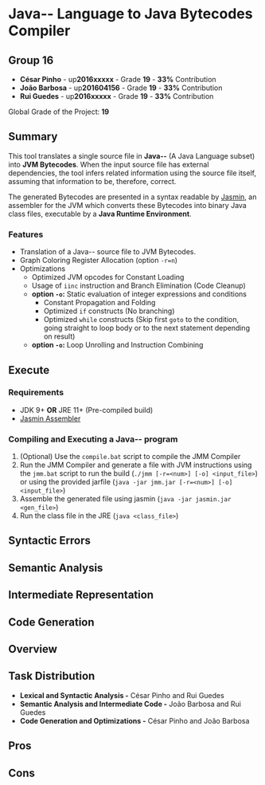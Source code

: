 # Java-- Language to Java Bytecodes Compiler

## Group 16

- **César Pinho** - up**2016xxxxx** - Grade **19** - **33%** Contribution
- **João Barbosa** - up**201604156** - Grade **19** - **33%** Contribution
- **Rui Guedes** - up**2016xxxxx** - Grade **19** - **33%** Contribution

Global Grade of the Project: **19**

## Summary

This tool translates a single source file in **Java--** (A Java Language subset) into **JVM
Bytecodes**. When the input source file has external dependencies, the tool infers related
information using the source file itself, assuming that information to be, therefore, correct.

The generated Bytecodes are presented in a syntax readable by 
[Jasmin](http://jasmin.sourceforge.net/), an assembler for the JVM which converts these
Bytecodes into binary Java class files, executable by a **Java Runtime Environment**.

### Features

* Translation of a Java-- source file to JVM Bytecodes.
* Graph Coloring Register Allocation (option `-r=n`)
* Optimizations
    * Optimized JVM opcodes for Constant Loading
    * Usage of `iinc` instruction and Branch Elimination (Code Cleanup)
    * **option `-o`:** Static evaluation of integer expressions and conditions
        * Constant Propagation and Folding
        * Optimized `if` constructs (No branching)
        * Optimized `while` constructs (Skip first `goto` to the condition,
        going straight to loop body or to the next statement depending on result)
    * **option `-o`:** Loop Unrolling and Instruction Combining

## Execute

### Requirements

- JDK 9+ **OR** JRE 11+ (Pre-compiled build)
- [Jasmin Assembler](http://jasmin.sourceforge.net/)

### Compiling and Executing a Java-- program

1. (Optional) Use the `compile.bat` script to compile the JMM Compiler
2. Run the JMM Compiler and generate a file with JVM instructions
 using the `jmm.bat` script to run the build (`./jmm [-r=<num>] [-o] <input_file>`) or using 
 the provided jarfile (`java -jar jmm.jar [-r=<num>] [-o] <input_file>`)
3. Assemble the generated file using jasmin (`java -jar jasmin.jar <gen_file>`)
4. Run the class file in the JRE (`java <class_file>`)

## Syntactic Errors

## Semantic Analysis

## Intermediate Representation

## Code Generation

## Overview

## Task Distribution

- **Lexical and Syntactic Analysis -** César Pinho and Rui Guedes
- **Semantic Analysis and Intermediate Code -** João Barbosa and Rui Guedes
- **Code Generation and Optimizations -** César Pinho and João Barbosa

## Pros

## Cons